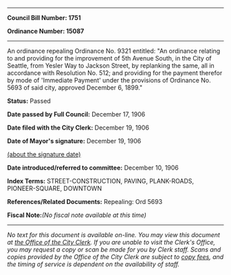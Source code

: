 

********

**Council Bill Number: 1751**
   
**Ordinance Number: 15087**
********

 An ordinance repealing Ordinance No. 9321 entitled: "An ordinance relating to and providing for the improvement of 5th Avenue South, in the City of Seattle, from Yesler Way to Jackson Street, by replanking the same, all in accordance with Resolution No. 512; and providing for the payment therefor by mode of 'Immediate Payment' under the provisions of Ordinance No. 5693 of said city, approved December 6, 1899."

**Status:** Passed
   
**Date passed by Full Council:** December 17, 1906
   
**Date filed with the City Clerk:** December 19, 1906
   
**Date of Mayor's signature:** December 19, 1906
   
[(about the signature date)](/~public/approvaldate.htm)
   
   
   
**Date introduced/referred to committee:** December 10, 1906
   
   
**Index Terms:** STREET-CONSTRUCTION, PAVING, PLANK-ROADS, PIONEER-SQUARE, DOWNTOWN

**References/Related Documents:** Repealing: Ord 5693

**Fiscal Note:**_(No fiscal note available at this time)_
********

_No text for this document is available on-line. You may view this document at [the Office of the City Clerk](http://www.seattle.gov/leg/clerk/contactUs.htm). If you are unable to visit the Clerk's Office, you may request a copy or scan be made for you by Clerk staff. Scans and copies provided by the Office of the City Clerk are subject to [copy fees](http://clerk.seattle.gov/~public/clerkfees.htm), and the timing of service is dependent on the availability of staff._

